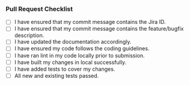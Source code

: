 ### Pull Request Checklist

- [ ] I have ensured that my commit message contains the Jira ID.
- [ ] I have ensured that my commit message contains the feature/bugfix description.
- [ ] I have updated the documentation accordingly.
- [ ] I have ensured my code follows the coding guidelines.
- [ ] I have ran lint in my code locally prior to submission.
- [ ] I have built my changes in local successfully.
- [ ] I have added tests to cover my changes.
- [ ] All new and existing tests passed.
